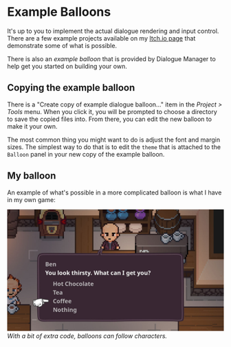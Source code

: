 # Example Balloons

It's up to you to implement the actual dialogue rendering and input control. There are a few example projects available on my [Itch.io page](https://nathanhoad.itch.io) that demonstrate some of what is possible.

There is also an _example balloon_ that is provided by Dialogue Manager to help get you started on building your own.

## Copying the example balloon

There is a "Create copy of example dialogue balloon..." item in the _Project > Tools_ menu. When you click it, you will be prompted to choose a directory to save the copied files into. From there, you can edit the new balloon to make it your own.

The most common thing you might want to do is adjust the font and margin sizes. The simplest way to do that is to edit the `theme` that is attached to the `Balloon` panel in your new copy of the example balloon.

## My balloon

An example of what's possible in a more complicated balloon is what I have in my own game:

![My own balloon](media/real-example.jpg)  
_With a bit of extra code, balloons can follow characters._

